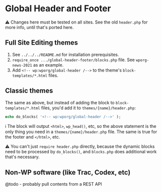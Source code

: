 # Global Header and Footer

⚠️ Changes here must be tested on all sites. See the old `header.php` for more info, until that's ported here.


## Full Site Editing themes

1. See `../../../README.md` for installation prerequisites.
1. `require_once .../global-header-footer/blocks.php` file. See `wporg-news-2021` as an example.
1. Add `<!-- wp:wporg/global-header /-->` to the theme's `block-templates/*.html` files.


## Classic themes

The same as above, but instead of adding the block to `block-templates/*.html` files, you'd add it to `themes/{name}/header.php`:

```php
echo do_blocks( '<!-- wp:wporg/global-header /-->' );
```

ℹ️ The block will output `<html>`, `wp_head()`, etc, so the above statement is the only thing you need in a `themes/{name}/header.php` file. The same is true for the footer and `</html>`, etc.

⚠️ You can't just `require header.php` directly, because the dynamic blocks need to be processed by `do_blocks()`, and `blocks.php` does additional work that's necessary.


## Non-WP software (like Trac, Codex, etc)

@todo - probably pull contents from a REST API
